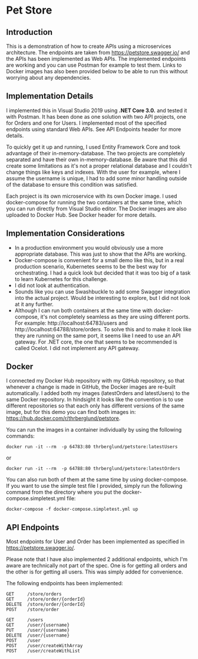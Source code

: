 # Pet Store

## Introduction
This is a demonstration of how to create APIs using a microservices architecture. The endpoints are taken from https://petstore.swagger.io/ and the APIs has been implemented as Web APIs. The implemented endpoints are working and you can use Postman for example to test them. Links to Docker images has also been provided below to be able to run this without worrying about any dependencies.

## Implementation Details
I implemented this in Visual Studio 2019 using **.NET Core 3.0.** and tested it with Postman. It has been done as one solution with two API projects, one for Orders and one for Users. I implemented most of the specified endpoints using standard Web APIs. See API Endpoints header for more details.

To quickly get it up and running, I used Entity Framework Core and took advantage of their in-memory-database. The two projects are completely separated and have their own in-memory-database. Be aware that this did create some limitations as it's not a proper relational database and I couldn't change things like keys and indexes. With the user for example, where I assume the username is unique, I had to add some minor handling outside of the database to ensure this condition was satisfied.

Each project is its own microservice with its own Docker image. I used docker-compose for running the two containers at the same time, which you can run directly from Visual Studio editor. The Docker images are also uploaded to Docker Hub. See Docker header for more details.

## Implementation Considerations
* In a production environment you would obviously use a more appropriate database. This was just to show that the APIs are working.
* Docker-compose is convenient for a small demo like this, but in a real production scenario, Kubernetes seems to be the best way for orchestrating. I had a quick look but decided that it was too big of a task to learn Kubernetes for this challenge.
* I did not look at authentication.
* Sounds like you can use Swashbuckle to add some Swagger integration into the actual project. Would be interesting to explore, but I did not look at it any further.
* Although I can run both containers at the same time with docker-compose, it's not completely seamless as they are using different ports. For example: http://localhost:64783/users and http://localhost:64788/store/orders. To solve this and to make it look like they are running on the same port, it seems like I need to use an API gateway. For .NET core, the one that seems to be recommended is called Ocelot. I did not implement any API gateway.

## Docker
I connected my Docker Hub repository with my GitHub repository, so that whenever a change is made in GitHub, the Docker images are re-built automatically. I added both my images (latestOrders and latestUsers) to the same Docker repository. In hindsight it looks like the convention is to use different repositories so that each only has different versions of the same image, but for this demo you can find both images in:
https://hub.docker.com/r/thrberglund/petstore.

You can run the images in a container individually by using the following commands:
```
docker run -it --rm  -p 64783:80 thrberglund/petstore:latestUsers
```
or
```
docker run -it --rm  -p 64788:80 thrberglund/petstore:latestOrders
```

You can also run both of them at the same time by using docker-compose. If you want to use the simple test file I provided, simply run the following command from the directory where you put the docker-compose.simpletest.yml file:
```
docker-compose -f docker-compose.simpletest.yml up
```

## API Endpoints
Most endpoints for User and Order has been implemented as specified in https://petstore.swagger.io/. 

Please note that I have also implemented 2 additional endpoints, which I'm aware are technically not part of the spec. One is for getting all orders and the other is for getting all users. This was simply added for convenience.

The following endpoints has been implemented:
```
GET 	/store/orders
GET 	/store/order/{orderId}
DELETE 	/store/order/{orderId}
POST 	/store/order
```
```
GET 	/users
GET 	/user/{username}
PUT 	/user/{username}
DELETE 	/user/{username}
POST 	/user
POST 	/user/createWithArray
POST 	/user/createWithList